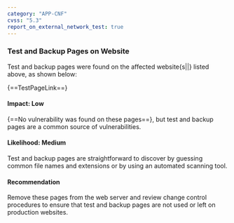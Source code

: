 ```yaml
---
category: "APP-CNF"
cvss: "5.3"
report_on_external_network_test: true
---
```

### Test and Backup Pages on Website
Test and backup pages were found on the affected website{s||} listed above, as shown below:

{==TestPageLink==}
#### Impact: Low
{==No vulnerability was found on these pages==}, but test and backup pages are a common source of vulnerabilities.
#### Likelihood: Medium
Test and backup pages are straightforward to discover by guessing common file names and extensions or by using an automated scanning tool.
#### Recommendation
Remove these pages from the web server and review change control procedures to ensure that test and backup pages are not used or left on production websites.